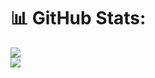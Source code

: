 # 📊 GitHub Stats:
![](https://github-readme-streak-stats.herokuapp.com/?user=TheRealJoelmatic&theme=dark&hide_border=false)<br/>
![](https://github-readme-stats.vercel.app/api/top-langs/?username=TheRealJoelmatic&theme=dark&hide_border=false&include_all_commits=false&count_private=false&layout=compact)
